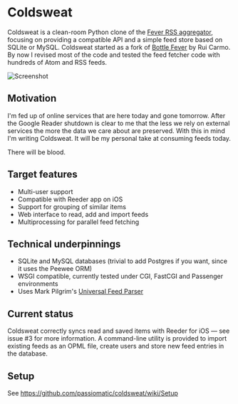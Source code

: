 # Coldsweat

Coldsweat is a clean-room Python clone of the [Fever RSS aggregator][f], focusing on providing a compatible API and a simple feed store based on SQLite or MySQL. Coldsweat started as a fork of [Bottle Fever][b] by Rui Carmo. By now I revised most of the code and tested the feed fetcher code with hundreds of Atom and RSS feeds. 

![Screenshot](http://lab.passiomatic.com/coldsweat/images/coldsweat-screenshot.jpg)

## Motivation

I'm fed up of online services that are here today and gone tomorrow. After the Google Reader shutdown is clear to me that the less we rely on external services the more the data we care about are preserved. With this in mind I'm writing Coldsweat. It will be my personal take at consuming feeds today. 

There will be blood.

## Target features

* Multi-user support
* Compatible with Reeder app on iOS
* Support for grouping of similar items
* Web interface to read, add and import feeds
* Multiprocessing for parallel feed fetching

## Technical underpinnings

* SQLite and MySQL databases (trivial to add Postgres if you want, since it uses the Peewee ORM)
* WSGI compatible, currently tested under CGI, FastCGI and Passenger environments
* Uses Mark Pilgrim's [Universal Feed Parser][fp]

## Current status

Coldsweat correctly syncs read and saved items with Reeder for iOS — see issue #3 for more information. A command-line utility is provided to import existing feeds as an OPML file, create users and store new feed entries in the database.

## Setup

See <https://github.com/passiomatic/coldsweat/wiki/Setup>



[fp]: https://pypi.python.org/pypi/feedparser/
[f]: http://www.feedafever.com/
[s]: https://github.com/passiomatic/coldsweat
[b]: https://github.com/rcarmo/bottle-fever
